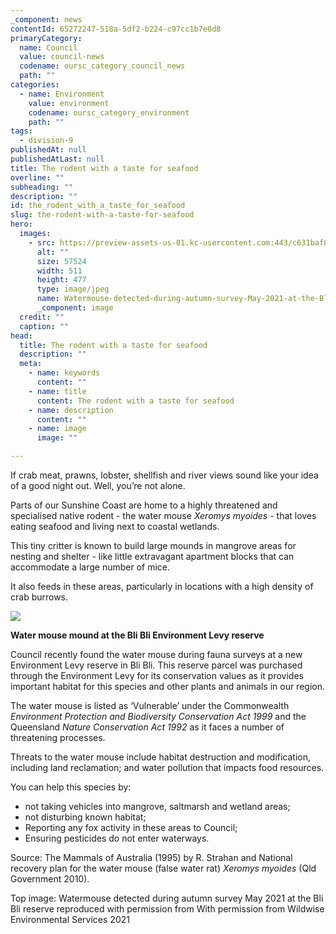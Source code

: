 ```yaml
---
_component: news
contentId: 65272247-518a-5df2-b224-c97cc1b7e0d8
primaryCategory:
  name: Council
  value: council-news
  codename: oursc_category_council_news
  path: ""
categories:
  - name: Environment
    value: environment
    codename: oursc_category_environment
    path: ""
tags:
  - division-9
publishedAt: null
publishedAtLast: null
title: The rodent with a taste for seafood
overline: ""
subheading: ""
description: ""
id: the_rodent_with_a_taste_for_seafood
slug: the-rodent-with-a-taste-for-seafood
hero:
  images:
    - src: https://preview-assets-us-01.kc-usercontent.com:443/c631baf8-1b46-001f-580c-d0001b68b4a8/153945e2-c806-47bd-a5cd-d13cdd7d6b15/Watermouse-detected-during-autumn-survey-May-2021-at-the-Bli-Bli-reserve.jpg
      alt: ""
      size: 57524
      width: 511
      height: 477
      type: image/jpeg
      name: Watermouse-detected-during-autumn-survey-May-2021-at-the-Bli-Bli-reserve.jpg
      _component: image
  credit: ""
  caption: ""
head:
  title: The rodent with a taste for seafood
  description: ""
  meta:
    - name: keywords
      content: ""
    - name: title
      content: The rodent with a taste for seafood
    - name: description
      content: ""
    - name: image
      image: ""

---
```

If crab meat, prawns, lobster, shellfish and river views sound like your idea of a good night out. Well, you’re not alone.

Parts of our Sunshine Coast are home to a highly threatened and specialised native rodent - the water mouse *Xeromys myoides* - that loves eating seafood and living next to coastal wetlands.

This tiny critter is known to build large mounds in mangrove areas for nesting and shelter - like little extravagant apartment blocks that can accommodate a large number of mice.

It also feeds in these areas, particularly in locations with a high density of crab burrows.

![](https://preview-assets-us-01.kc-usercontent.com:443/c631baf8-1b46-001f-580c-d0001b68b4a8/78700347-04fe-4c9e-8012-1daeb788c2ab/Watermouse-mound-at-the-Bli-Bli-reserve.jpg)

**Water mouse mound at the Bli Bli Environment Levy reserve**

Council recently found the water mouse during fauna surveys at a new Environment Levy reserve in Bli Bli. This reserve parcel was purchased through the Environment Levy for its conservation values as it provides important habitat for this species and other plants and animals in our region.

The water mouse is listed as ‘Vulnerable’ under the Commonwealth *Environment Protection and Biodiversity Conservation Act 1999* and the Queensland *Nature Conservation Act 1992* as it faces a number of threatening processes.

Threats to the water mouse include habitat destruction and modification, including land reclamation; and water pollution that impacts food resources.

You can help this species by:

*   not taking vehicles into mangrove, saltmarsh and wetland areas;
*   not disturbing known habitat;
*   Reporting any fox activity in these areas to Council;
*   Ensuring pesticides do not enter waterways.

Source: The Mammals of Australia (1995) by R. Strahan and National recovery plan for the water mouse (false water rat) *Xeromys myoides* (Qld Government 2010).

Top image: Watermouse detected during autumn survey May 2021 at the Bli Bli reserve reproduced with permission from With permission from Wildwise Environmental Services 2021
